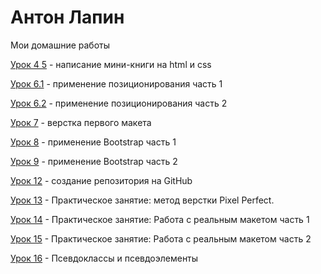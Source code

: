 
# Антон Лапин
Мои домашние работы

[Урок 4 5](https://anton-lapin.github.io/lesson_4_5/ "Первая верстка") - написание мини-книги на html и css

[Урок 6.1](https://anton-lapin.github.io/lesson_6_1/ "Позиционирование1") - применение позиционирования часть 1

[Урок 6.2](https://anton-lapin.github.io/lesson_6_2/ "Позиционирование2") - применение позиционирования часть 2

[Урок 7](https://anton-lapin.github.io/lesson_7/ "Верстка первого макета") - верстка первого макета

[Урок 8](https://anton-lapin.github.io/lesson_8/ "применение Bootstrap1") - применение Bootstrap часть 1

[Урок 9](https://anton-lapin.github.io/lesson_9/ "применение Bootstrap2") - применение Bootstrap часть 2

[Урок 12](https://anton-lapin.github.io/lesson_12/ "Работа с Github") - создание репозитория на GitHub

[Урок 13](https://anton-lapin.github.io/lesson_13/ "Pixel Perfect") - Практическое занятие: метод верстки Pixel Perfect.

[Урок 14](https://anton-lapin.github.io/lesson_14/ "Работа с реальным макетом 1 часть") - Практическое занятие: Работа с реальным макетом часть 1

[Урок 15](https://anton-lapin.github.io/lesson_15/ "Работа с реальным макетом 2 часть") - Практическое занятие: Работа с реальным макетом часть 2

[Урок 16](https://anton-lapin.github.io/lesson_15/ "Псевдоклассы и псевдоэлементы") - Псевдоклассы и псевдоэлементы
